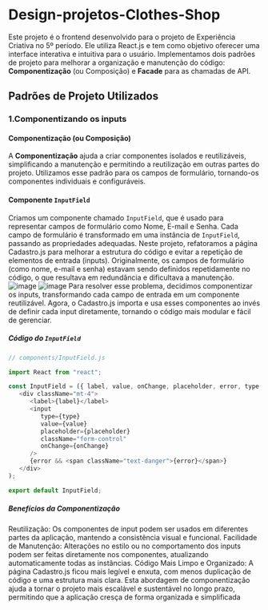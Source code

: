 # Design-projetos-Clothes-Shop
 
Este projeto é o frontend desenvolvido para o projeto de Experiência Criativa no 5º período. Ele utiliza React.js e tem como objetivo oferecer uma interface interativa e intuitiva para o usuário. Implementamos dois padrões de projeto para melhorar a organização e manutenção do código: **Componentização** (ou Composição) e **Facade** para as chamadas de API.

## Padrões de Projeto Utilizados
### 1.Componentizando os inputs
####  Componentização (ou Composição) 

A **Componentização** ajuda a criar componentes isolados e reutilizáveis, simplificando a manutenção e permitindo a reutilização em outras partes do projeto. Utilizamos esse padrão para os campos de formulário, tornando-os componentes individuais e configuráveis.

#### Componente `InputField`

Criamos um componente chamado `InputField`, que é usado para representar campos de formulário como Nome, E-mail e Senha. Cada campo de formulário é transformado em uma instância de `InputField`, passando as propriedades adequadas.
Neste projeto, refatoramos a página Cadastro.js para melhorar a estrutura do código e evitar a repetição de elementos de entrada (inputs). Originalmente, os campos de formulário (como nome, e-mail e senha) estavam sendo definidos repetidamente no código, o que resultava em redundância e dificultava a manutenção.
![image](https://github.com/user-attachments/assets/d933dd5c-b998-415c-b83b-8f6caf49046f)
![image](https://github.com/user-attachments/assets/a7606026-dc24-4275-88e7-3fb970ed603e)
   Para resolver esse problema, decidimos componentizar os inputs, transformando cada campo de entrada em um componente reutilizável. Agora, o Cadastro.js importa e usa esses componentes ao invés de definir cada input diretamente, tornando o código mais modular e fácil de gerenciar.

##### Código do `InputField`

```javascript
// components/InputField.js

import React from "react";

const InputField = ({ label, value, onChange, placeholder, error, type = "text" }) => (
   <div className="mt-4">
      <label>{label}</label>
      <input
         type={type}
         value={value}
         placeholder={placeholder}
         className="form-control"
         onChange={onChange}
      />
      {error && <span className="text-danger">{error}</span>}
   </div>
);

export default InputField;

```
##### Benefícios da Componentização
Reutilização: Os componentes de input podem ser usados em diferentes partes da aplicação, mantendo a consistência visual e funcional.
Facilidade de Manutenção: Alterações no estilo ou no comportamento dos inputs podem ser feitas diretamente nos componentes, atualizando automaticamente todas as instâncias.
Código Mais Limpo e Organizado: A página Cadastro.js ficou mais legível e enxuta, com menos duplicação de código e uma estrutura mais clara.
Esta abordagem de componentização ajuda a tornar o projeto mais escalável e sustentável no longo prazo, permitindo que a aplicação cresça de forma organizada e simplificada

